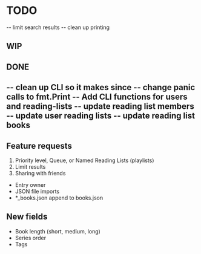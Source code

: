 # TODO
  -- limit search results
  -- clean up printing

## WIP

## DONE
  -- clean up CLI so it makes since
  -- change panic calls to fmt.Print
  -- Add CLI functions for users and reading-lists
  -- update reading list members
  -- update user reading lists
  -- update reading list books
-----------------------------------------------------------------

## Feature requests
1. Priority level, Queue, or Named Reading Lists (playlists)
2. Limit results
3. Sharing with friends
  - Entry owner
  - JSON file imports
  - *_books.json append to books.json

## New fields
- Book length (short, medium, long)
- Series order
- Tags

